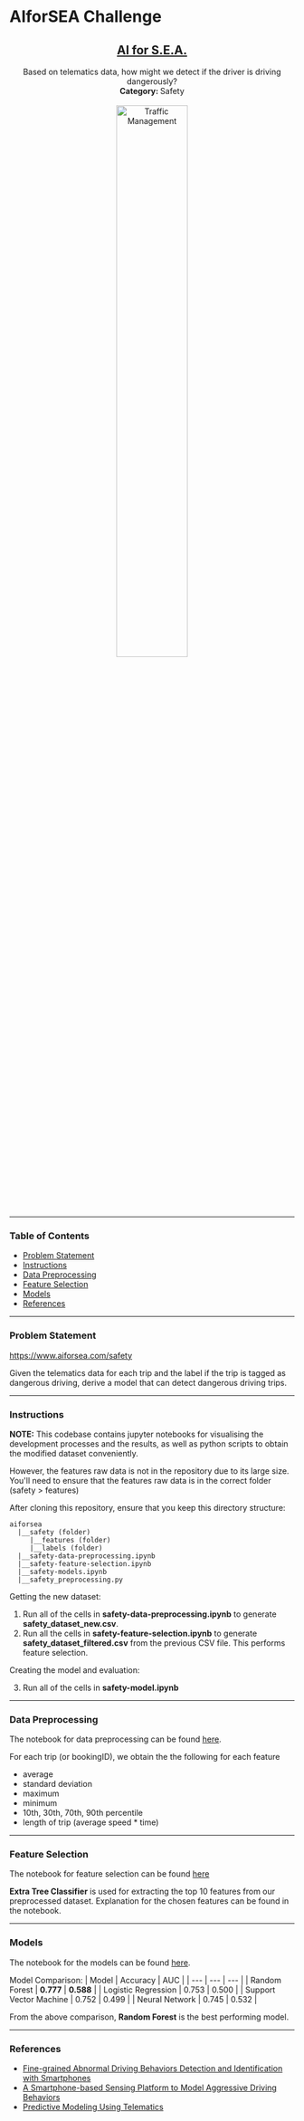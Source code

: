 # AIforSEA Challenge

<a href="https://www.aiforsea.com/"><h2 align="center">AI for S.E.A.</h2></a>

<p align="center">
  Based on telematics data, how might we detect if the driver is driving dangerously?   
  <br>
  <strong>Category: </strong> Safety
  <br><br>
  <a href="https://www.aiforsea.com/traffic-management">
    <img alt="Traffic Management" height="50%" width="50%" src="https://static.wixstatic.com/media/397bed_1b867ef7b8e84c3f841bc8f7aa9ea9b6~mv2.png/v1/fill/w_279,h_279,al_c,q_80,usm_0.66_1.00_0.01/Grab%20EDM_Traffic%20Management.webp">
  </a>
</p>

---

### Table of Contents

- [Problem Statement](#Problem-Statement)
- [Instructions](#Instructions)
- [Data Preprocessing](#Data-Preprocessing)
- [Feature Selection](#Feature-Selection)
- [Models](#Models)
- [References](#References)

---

### Problem Statement

https://www.aiforsea.com/safety

Given the telematics data for each trip and the label if the trip is tagged as dangerous driving, derive a model that can detect dangerous driving trips.

---

### Instructions

**NOTE:** This codebase contains jupyter notebooks for visualising the development processes and the results, as well as python scripts to obtain the modified dataset conveniently.

However, the features raw data is not in the repository due to its large size. You'll need to ensure that the features raw data is in the correct folder (safety > features)

After cloning this repository, ensure that you keep this directory structure:

```
aiforsea
  |__safety (folder)
     |__features (folder)
     |__labels (folder)
  |__safety-data-preprocessing.ipynb
  |__safety-feature-selection.ipynb
  |__safety-models.ipynb
  |__safety_preprocessing.py
```

Getting the new dataset:

1. Run all of the cells in **safety-data-preprocessing.ipynb** to generate **safety_dataset_new.csv**.
2. Run all the cells in **safety-feature-selection.ipynb** to generate **safety_dataset_filtered.csv** from the previous CSV file. This performs feature selection.

Creating the model and evaluation:

3. Run all of the cells in **safety-model.ipynb**

---

### Data Preprocessing

The notebook for data preprocessing can be found [here](https://github.com/pinardy/aiforsea/blob/master/safety-data-preprocessing.ipynb).

For each trip (or bookingID), we obtain the the following for each feature

- average
- standard deviation
- maximum
- minimum
- 10th, 30th, 70th, 90th percentile
- length of trip (average speed \* time)

---

### Feature Selection

The notebook for feature selection can be found [here](https://github.com/pinardy/aiforsea/blob/master/safety-feature-selection.ipynb)

**Extra Tree Classifier** is used for extracting the top 10 features from our preprocessed dataset. Explanation for the chosen features can be found in the notebook.

---

### Models

The notebook for the models can be found [here](https://github.com/pinardy/aiforsea/blob/master/safety-models.ipynb).

Model Comparison:
| Model | Accuracy | AUC |
| --- | --- | --- |
| Random Forest | **0.777** | **0.588** |
| Logistic Regression | 0.753 | 0.500 |
| Support Vector Machine | 0.752 | 0.499 |
| Neural Network | 0.745 | 0.532 |

From the above comparison, **Random Forest** is the best performing model.

---

### References

- [Fine-grained Abnormal Driving Behaviors
  Detection and Identification with Smartphones
  ](http://www.cs.sjtu.edu.cn/~jdyu/papers/2017_TMC_D3.pdf)
- [A Smartphone-based Sensing Platform to Model
  Aggressive Driving Behaviors
  ](http://citeseerx.ist.psu.edu/viewdoc/download?doi=10.1.1.857.8337&rep=rep1&type=pdf)
- [Predictive Modeling Using Telematics](http://www.reserveprism.com/docs/PredictiveModelingUsingTelematics.pdf)
